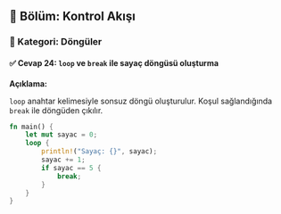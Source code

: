 ## 📘 Bölüm: Kontrol Akışı  
### 🔹 Kategori: Döngüler  
#### ✅ Cevap 24: `loop` ve `break` ile sayaç döngüsü oluşturma

**Açıklama:**

`loop` anahtar kelimesiyle sonsuz döngü oluşturulur. Koşul sağlandığında `break` ile döngüden çıkılır.

```rust
fn main() {
    let mut sayac = 0;
    loop {
        println!("Sayaç: {}", sayac);
        sayac += 1;
        if sayac == 5 {
            break;
        }
    }
}
```
